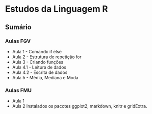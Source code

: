 # Estudos da Linguagem R

## Sumário

### Aulas FGV

- Aula 1 - Comando if else
- Aula 2 - Estrutura de repetição for
- Aula 3 - Criando funções
- Aula 4.1 - Leitura de dados
- Aula 4.2 - Escrita de dados
- Aula 5 - Média, Mediana e Moda

### Aulas FMU

- Aula 1
- Aula 2
Instalados os pacotes ggplot2, markdown, knitr e gridExtra.